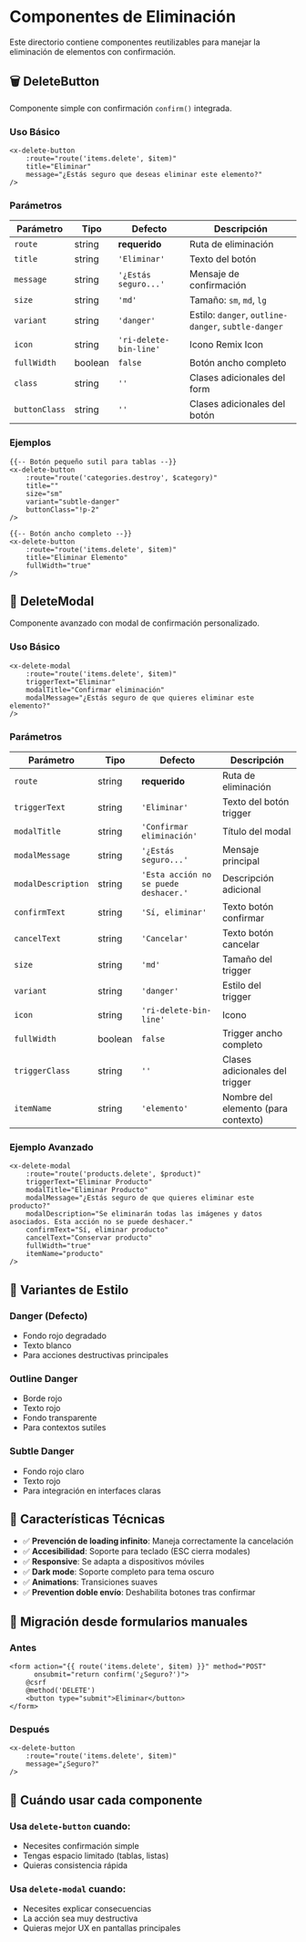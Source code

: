 # Componentes de Eliminación

Este directorio contiene componentes reutilizables para manejar la eliminación de elementos con confirmación.

## 🗑️ DeleteButton

Componente simple con confirmación `confirm()` integrada.

### Uso Básico

```blade
<x-delete-button 
    :route="route('items.delete', $item)"
    title="Eliminar"
    message="¿Estás seguro que deseas eliminar este elemento?"
/>
```

### Parámetros

| Parámetro | Tipo | Defecto | Descripción |
|-----------|------|---------|-------------|
| `route` | string | **requerido** | Ruta de eliminación |
| `title` | string | `'Eliminar'` | Texto del botón |
| `message` | string | `'¿Estás seguro...'` | Mensaje de confirmación |
| `size` | string | `'md'` | Tamaño: `sm`, `md`, `lg` |
| `variant` | string | `'danger'` | Estilo: `danger`, `outline-danger`, `subtle-danger` |
| `icon` | string | `'ri-delete-bin-line'` | Icono Remix Icon |
| `fullWidth` | boolean | `false` | Botón ancho completo |
| `class` | string | `''` | Clases adicionales del form |
| `buttonClass` | string | `''` | Clases adicionales del botón |

### Ejemplos

```blade
{{-- Botón pequeño sutil para tablas --}}
<x-delete-button 
    :route="route('categories.destroy', $category)"
    title=""
    size="sm"
    variant="subtle-danger"
    buttonClass="!p-2"
/>

{{-- Botón ancho completo --}}
<x-delete-button 
    :route="route('items.delete', $item)"
    title="Eliminar Elemento"
    fullWidth="true"
/>
```

## 🔄 DeleteModal

Componente avanzado con modal de confirmación personalizado.

### Uso Básico

```blade
<x-delete-modal 
    :route="route('items.delete', $item)"
    triggerText="Eliminar"
    modalTitle="Confirmar eliminación"
    modalMessage="¿Estás seguro de que quieres eliminar este elemento?"
/>
```

### Parámetros

| Parámetro | Tipo | Defecto | Descripción |
|-----------|------|---------|-------------|
| `route` | string | **requerido** | Ruta de eliminación |
| `triggerText` | string | `'Eliminar'` | Texto del botón trigger |
| `modalTitle` | string | `'Confirmar eliminación'` | Título del modal |
| `modalMessage` | string | `'¿Estás seguro...'` | Mensaje principal |
| `modalDescription` | string | `'Esta acción no se puede deshacer.'` | Descripción adicional |
| `confirmText` | string | `'Sí, eliminar'` | Texto botón confirmar |
| `cancelText` | string | `'Cancelar'` | Texto botón cancelar |
| `size` | string | `'md'` | Tamaño del trigger |
| `variant` | string | `'danger'` | Estilo del trigger |
| `icon` | string | `'ri-delete-bin-line'` | Icono |
| `fullWidth` | boolean | `false` | Trigger ancho completo |
| `triggerClass` | string | `''` | Clases adicionales del trigger |
| `itemName` | string | `'elemento'` | Nombre del elemento (para contexto) |

### Ejemplo Avanzado

```blade
<x-delete-modal 
    :route="route('products.delete', $product)"
    triggerText="Eliminar Producto"
    modalTitle="Eliminar Producto"
    modalMessage="¿Estás seguro de que quieres eliminar este producto?"
    modalDescription="Se eliminarán todas las imágenes y datos asociados. Esta acción no se puede deshacer."
    confirmText="Sí, eliminar producto"
    cancelText="Conservar producto"
    fullWidth="true"
    itemName="producto"
/>
```

## 🎨 Variantes de Estilo

### Danger (Defecto)
- Fondo rojo degradado
- Texto blanco
- Para acciones destructivas principales

### Outline Danger
- Borde rojo
- Texto rojo
- Fondo transparente
- Para contextos sutiles

### Subtle Danger
- Fondo rojo claro
- Texto rojo
- Para integración en interfaces claras

## 🔧 Características Técnicas

- ✅ **Prevención de loading infinito**: Maneja correctamente la cancelación
- ✅ **Accesibilidad**: Soporte para teclado (ESC cierra modales)
- ✅ **Responsive**: Se adapta a dispositivos móviles
- ✅ **Dark mode**: Soporte completo para tema oscuro
- ✅ **Animations**: Transiciones suaves
- ✅ **Prevention doble envío**: Deshabilita botones tras confirmar

## 🚀 Migración desde formularios manuales

### Antes
```blade
<form action="{{ route('items.delete', $item) }}" method="POST" 
      onsubmit="return confirm('¿Seguro?')">
    @csrf
    @method('DELETE')
    <button type="submit">Eliminar</button>
</form>
```

### Después
```blade
<x-delete-button 
    :route="route('items.delete', $item)"
    message="¿Seguro?"
/>
```

## 📱 Cuándo usar cada componente

### Usa `delete-button` cuando:
- Necesites confirmación simple
- Tengas espacio limitado (tablas, listas)
- Quieras consistencia rápida

### Usa `delete-modal` cuando:
- Necesites explicar consecuencias
- La acción sea muy destructiva
- Quieras mejor UX en pantallas principales
